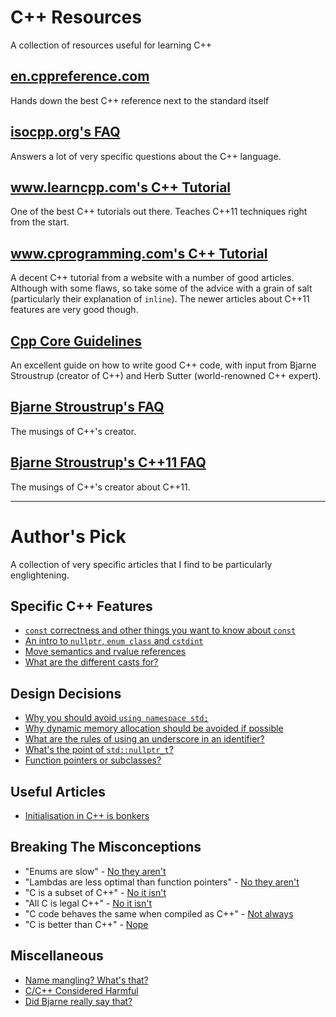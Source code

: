 # C++ Resources
A collection of resources useful for learning C++

## [en.cppreference.com](http://en.cppreference.com/w/cpp)

Hands down the best C++ reference next to the standard itself

## [isocpp.org's FAQ](https://isocpp.org/faq)

Answers a lot of very specific questions about the C++ language.

## [www.learncpp.com's C++ Tutorial](http://www.learncpp.com/)

One of the best C++ tutorials out there.
Teaches C++11 techniques right from the start.

## [www.cprogramming.com's C++ Tutorial](https://www.cprogramming.com/tutorial/c++-tutorial.html)

A decent C++ tutorial from a website with a number of good articles.
Although with some flaws, so take some of the advice with a grain of salt (particularly their explanation of `inline`).
The newer articles about C++11 features are very good though.

## [Cpp Core Guidelines](https://github.com/isocpp/CppCoreGuidelines/blob/master/CppCoreGuidelines.md)

An excellent guide on how to write good C++ code, with input from Bjarne Stroustrup (creator of C++) and Herb Sutter (world-renowned C++ expert).

## [Bjarne Stroustrup's FAQ](http://www.stroustrup.com/bs_faq.html)

The musings of C++'s creator.

## [Bjarne Stroustrup's C++11 FAQ](http://www.stroustrup.com/C++11FAQ.html)

The musings of C++'s creator about C++11.

---

# Author's Pick

A collection of very specific articles that I find to be particularly englightening.

## Specific C++ Features

* [`const` correctness and other things you want to know about `const`](https://isocpp.org/wiki/faq/const-correctness)
* [An intro to `nullptr`, `enum class` and `cstdint`](https://www.cprogramming.com/c++11/c++11-nullptr-strongly-typed-enum-class.html)
* [Move semantics and rvalue references](https://www.cprogramming.com/c++11/rvalue-references-and-move-semantics-in-c++11.html)
* [What are the different casts for?](https://stackoverflow.com/questions/332030/when-should-static-cast-dynamic-cast-const-cast-and-reinterpret-cast-be-used)

## Design Decisions

* [Why you should avoid `using namespace std;`](https://stackoverflow.com/questions/1452721/why-is-using-namespace-std-considered-bad-practice)
* [Why dynamic memory allocation should be avoided if possible](https://stackoverflow.com/questions/3770457/what-is-memory-fragmentation)
* [What are the rules of using an underscore in an identifier?](https://stackoverflow.com/questions/228783/what-are-the-rules-about-using-an-underscore-in-a-c-identifier)
* [What's the point of `std::nullptr_t`?](https://stackoverflow.com/questions/12066721/what-are-the-uses-of-the-type-stdnullptr-t)
* [Function pointers or subclasses?](https://stackoverflow.com/questions/15067350/c-function-pointers-vs-subclasses)

## Useful Articles

* [Initialisation in C++ is bonkers](https://blog.tartanllama.xyz/initialization-is-bonkers/)

## Breaking The Misconceptions

* "Enums are slow" - [No they aren't](https://stackoverflow.com/questions/4851810/are-c-enums-slower-to-use-than-integers)
* "Lambdas are less optimal than function pointers" - [No they aren't](https://stackoverflow.com/questions/13722426/why-can-lambdas-be-better-optimized-by-the-compiler-than-plain-functions)
* "C is a subset of C++" - [No it isn't](https://stackoverflow.com/questions/1201593/where-is-c-not-a-subset-of-c)
* "All C is legal C++" - [No it isn't](https://en.wikipedia.org/wiki/Compatibility_of_C_and_C%2B%2B#Constructs_valid_in_C_but_not_in_C++)
* "C code behaves the same when compiled as C++" - [Not always](https://en.wikipedia.org/wiki/Compatibility_of_C_and_C%2B%2B#Constructs_that_behave_differently_in_C_and_C++)
* "C is better than C++" - [Nope](http://warp.povusers.org/grrr/cplusplus_vs_c.html)

## Miscellaneous

* [Name mangling? What's that?](https://en.wikipedia.org/wiki/Name_mangling)
* [C/C++ Considered Harmful](http://www.stroustrup.com/bs_faq.html#C-slash)
* [Did Bjarne really say that?](http://www.stroustrup.com/bs_faq.html#really-say-that)
